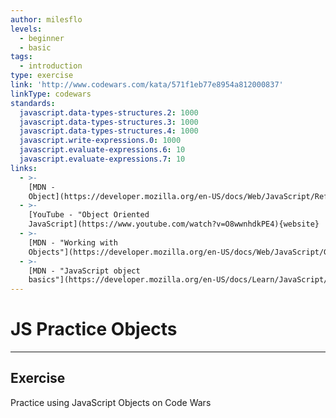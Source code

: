 ```yaml
---
author: milesflo
levels:
  - beginner
  - basic
tags:
  - introduction
type: exercise
link: 'http://www.codewars.com/kata/571f1eb77e8954a812000837'
linkType: codewars
standards:
  javascript.data-types-structures.2: 1000
  javascript.data-types-structures.3: 1000
  javascript.data-types-structures.4: 1000
  javascript.write-expressions.0: 1000
  javascript.evaluate-expressions.6: 10
  javascript.evaluate-expressions.7: 10
links:
  - >-
    [MDN -
    Object](https://developer.mozilla.org/en-US/docs/Web/JavaScript/Reference/Global_Objects/Object){website}
  - >-
    [YouTube - "Object Oriented
    JavaScript](https://www.youtube.com/watch?v=O8wwnhdkPE4){website}
  - >-
    [MDN - "Working with
    Objects"](https://developer.mozilla.org/en-US/docs/Web/JavaScript/Guide/Working_with_Objects){website}
  - >-
    [MDN - "JavaScript object
    basics"](https://developer.mozilla.org/en-US/docs/Learn/JavaScript/Objects/Basics){website}
---
```


# JS Practice Objects


---

## Exercise

Practice using JavaScript Objects on Code Wars
